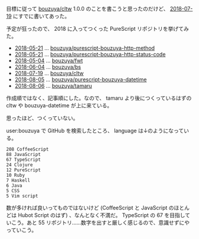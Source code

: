 目標に従って [bouzuya/cltw][] 1.0.0 のことを書こうと思ったのだけど、 [2018-07-19][] にすでに書いてあった。

予定が狂ったので、 2018 に入ってつくった PureScript リポジトリを挙げてみた。

- [2018-05-21][] ... [bouzuya/purescript-bouzuya-http-method][]
- [2018-05-21][] ... [bouzuya/purescript-bouzuya-http-status-code][]
- [2018-05-04][] ... [bouzuya/fwt][]
- [2018-06-04][] ... [bouzuya/bs][]
- [2018-07-19][] ... [bouzuya/cltw][]
- [2018-08-05][] ... [bouzuya/purescript-bouzuya-datetime][]
- [2018-08-06][] ... [bouzuya/tamaru][]

作成順ではなく、記事順にした。なので、 tamaru より後につくっているはずの cltw や bouzuya-datetime が上に来ている。

思ったほど、つくっていない。

user:bouzuya で GitHub を検索したところ、 language は↓のようになっている。

```
208 CoffeeScript
88 JavaScript
67 TypeScript
24 Clojure
12 PureScript
10 Ruby
7 Haskell
6 Java
5 CSS
5 Vim script
```

数が多ければ良いってものではないけど (CoffeeScript と JavaScript のほとんどは Hubot Script のはず) 、なんとなく不満だ。 TypeScript の 67 を目指していこう。あと 55 リポジトリ……数字を出すと厳しく感じるので、意識せずにやっていこう。

[2018-05-04]: https://blog.bouzuya.net/2018/05/04/
[2018-05-21]: https://blog.bouzuya.net/2018/05/21/
[2018-06-04]: https://blog.bouzuya.net/2018/06/04/
[2018-07-19]: https://blog.bouzuya.net/2018/07/19/
[2018-08-05]: https://blog.bouzuya.net/2018/08/05/
[2018-08-06]: https://blog.bouzuya.net/2018/08/06/
[bouzuya/bs]: https://github.com/bouzuya/bs
[bouzuya/cltw]: https://github.com/bouzuya/cltw
[bouzuya/fwt]: https://github.com/bouzuya/fwt
[bouzuya/purescript-bouzuya-datetime]: https://github.com/bouzuya/purescript-bouzuya-datetime
[bouzuya/purescript-bouzuya-http-method]: https://github.com/bouzuya/purescript-bouzuya-http-method
[bouzuya/purescript-bouzuya-http-status-code]: https://github.com/bouzuya/purescript-bouzuya-http-status-code
[bouzuya/tamaru]: https://github.com/bouzuya/tamaru
